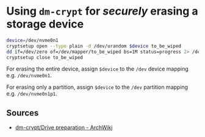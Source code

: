 # Using `dm-crypt` for *securely* erasing a storage device

```sh
device=/dev/nvme0n1
cryptsetup open --type plain -d /dev/urandom $device to_be_wiped
dd if=/dev/zero of=/dev/mapper/to_be_wiped bs=1M status=progress 2> /dev/null
cryptsetup close to_be_wiped
```

For erasing the entire device, assign `$device` to the `/dev` device mapping e.g. `/dev/nvme0n1`.

For erasing only a partition, assign `$device` to the `/dev` partition mapping e.g. `/dev/nvme0n1p1`.

## Sources

- [dm-crypt/Drive preparation - ArchWiki](https://wiki.archlinux.org/title/Dm-crypt/Drive_preparation#dm-crypt_wipe_on_an_empty_disk_or_partition) 
